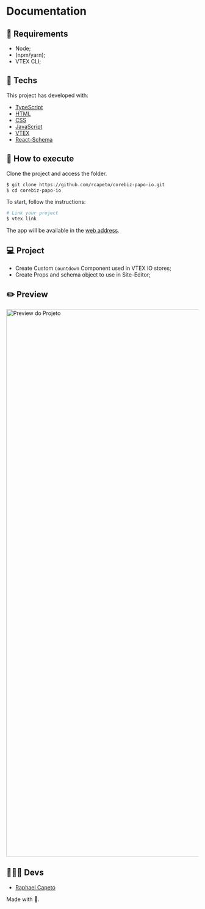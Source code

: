 # Documentation

## 📜 Requirements
- Node;
- (npm/yarn);
- VTEX CLI;

## 🧪 Techs

This project has developed with:

- [TypeScript](https://www.typescriptlang.org/)
- [HTML](https://developer.mozilla.org/pt-BR/docs/Web/HTML)
- [CSS](https://www.w3schools.com/cssref/)
- [JavaScript](https://developer.mozilla.org/pt-BR/docs/Web/JavaScript)
- [VTEX](https://developers.vtex.com/vtex-developer-docs/docs/welcome)
- [React-Schema](https://react-jsonschema-form.readthedocs.io/en/latest/)

## 🚀 How to execute

Clone the project and access the folder.

```bash
$ git clone https://github.com/rcapeto/corebiz-papo-io.git
$ cd corebiz-papo-io
```

To start, follow the instructions:
```bash
# Link your project
$ vtex link
```
The app will be available in the [web address](http://localhost:3333).

## 💻 Project

- Create Custom `Countdown` Component used in VTEX IO stores;
- Create Props and schema object to use in Site-Editor;


## ✏️ Preview
<img width="1435" alt="Preview do Projeto" src="https://user-images.githubusercontent.com/61842405/159739956-65d92832-0102-47cb-980f-ecd2a142c9c8.png">


## 👨🏻‍💻 Devs
- [Raphael Capeto](https://github.com/rcapeto)

Made with 🖤.
